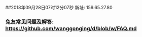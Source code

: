 ##2018年09月28日07时12分07秒 新址: 159.65.27.80
### 兔友常见问题及解答: https://github.com/wanggonging/d/blob/w/FAQ.md
